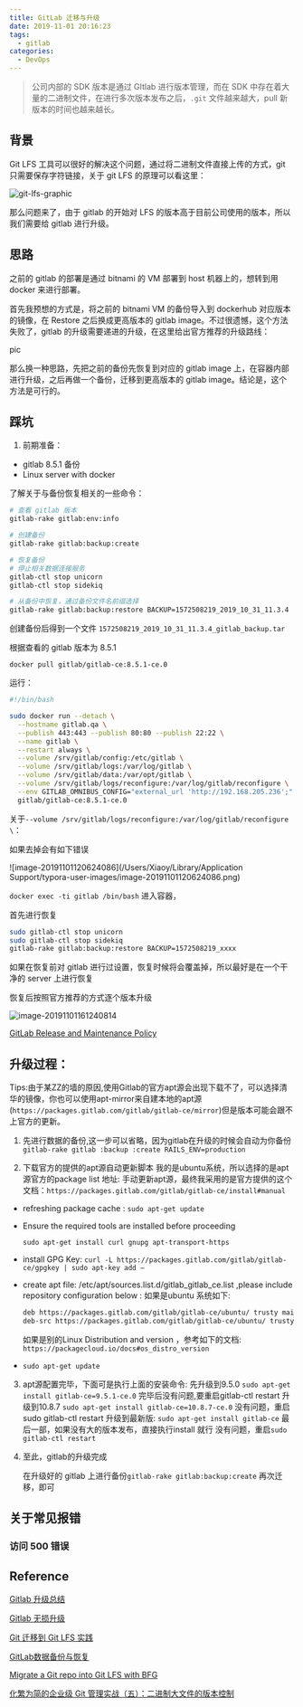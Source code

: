 ```yaml
---
title: GitLab 迁移与升级
date: 2019-11-01 20:16:23
tags:
  - gitlab
categories:
  - DevOps
---
```


> 公司内部的 SDK 版本是通过 GItlab 进行版本管理，而在 SDK 中存在着大量的二进制文件，在进行多次版本发布之后，`.git` 文件越来越大，pull 新版本的时间也越来越长。

## 背景

Git LFS 工具可以很好的解决这个问题，通过将二进制文件直接上传的方式，git 只需要保存字符链接，关于 git LFS 的原理可以看这里：

![git-lfs-graphic](https://git-lfs.github.com/images/graphic.gif)

那么问题来了，由于 gitlab 的开始对 LFS 的版本高于目前公司使用的版本，所以我们需要给 gitlab 进行升级。

## 思路

之前的 gitlab 的部署是通过 bitnami 的 VM 部署到 host 机器上的，想转到用 docker 来进行部署。

首先我预想的方式是，将之前的 bitnami VM 的备份导入到 dockerhub 对应版本的镜像，在 Restore 之后换成更高版本的 gitlab image。不过很遗憾，这个方法失败了，gitlab 的升级需要递进的升级，在这里给出官方推荐的升级路线：

pic



那么换一种思路，先把之前的备份先恢复到对应的 gitlab image 上，在容器内部进行升级，之后再做一个备份，迁移到更高版本的 gitlab image。结论是，这个方法是可行的。

## 踩坑

1. 前期准备：

- gitlab 8.5.1 备份
- Linux server with docker 

了解关于与备份恢复相关的一些命令：

~~~bash
# 查看 gitlab 版本
gitlab-rake gitlab:env:info

# 创建备份
gitlab-rake gitlab:backup:create

# 恢复备份
# 停止相关数据连接服务
gitlab-ctl stop unicorn
gitlab-ctl stop sidekiq

# 从备份中恢复，通过备份文件名前缀选择
gitlab-rake gitlab:backup:restore BACKUP=1572508219_2019_10_31_11.3.4
~~~

创建备份后得到一个文件 `1572508219_2019_10_31_11.3.4_gitlab_backup.tar`

根据查看的 gitlab 版本为 8.5.1

`docker pull gitlab/gitlab-ce:8.5.1-ce.0`

运行：

~~~bash
#!/bin/bash

sudo docker run --detach \
  --hostname gitlab.qa \
  --publish 443:443 --publish 80:80 --publish 22:22 \
  --name gitlab \
  --restart always \
  --volume /srv/gitlab/config:/etc/gitlab \
  --volume /srv/gitlab/logs:/var/log/gitlab \
  --volume /srv/gitlab/data:/var/opt/gitlab \
  --volume /srv/gitlab/logs/reconfigure:/var/log/gitlab/reconfigure \
  --env GITLAB_OMNIBUS_CONFIG="external_url 'http://192.168.205.236';" \
  gitlab/gitlab-ce:8.5.1-ce.0

~~~

关于`--volume /srv/gitlab/logs/reconfigure:/var/log/gitlab/reconfigure \`：

如果去掉会有如下错误

![image-20191101120624086](/Users/Xiaoy/Library/Application Support/typora-user-images/image-20191101120624086.png)

`docker exec -ti gitlab /bin/bash` 进入容器，

首先进行恢复
~~~bash
sudo gitlab-ctl stop unicorn
sudo gitlab-ctl stop sidekiq
gitlab-rake gitlab:backup:restore BACKUP=1572508219_xxxx
~~~
如果在恢复前对 gitlab 进行过设置，恢复时候将会覆盖掉，所以最好是在一个干净的 server 上进行恢复

恢复后按照官方推荐的方式逐个版本升级 

<img src="/Users/Xiaoy/Documents/MarkDown Files/imgs/gitlab-upgrade-version-path.png" alt="image-20191101161240814" style="zoom:;" />

[GitLab Release and Maintenance Policy](https://docs.gitlab.com/ee/policy/maintenance.html#upgrade-recommendations)

## 升级过程：
Tips:由于某ZZ的墙的原因,使用Gitlab的官方apt源会出现下载不了，可以选择清华的镜像，你也可以使用apt-mirror来自建本地的apt源(`https://packages.gitlab.com/gitlab/gitlab-ce/mirror`)但是版本可能会跟不上官方的更新。

1. 先进行数据的备份,这一步可以省略，因为gitlab在升级的时候会自动为你备份
   `gitlab-rake gitlab :backup :create RAILS_ENV=production`

2. 下载官方的提供的apt源自动更新脚本
   我的是ubuntu系统，所以选择的是apt源官方的package list 地址:
   手动更新apt源，最终我采用的是官方提供的这个文档：`https://packages.gitlab.com/gitlab/gitlab-ce/install#manual`

- refreshing package cache :
  `sudo apt-get update`

- Ensure the required tools are installed before proceeding 

  `sudo apt-get install curl gnupg apt-transport-https`

- install GPG Key:
  `curl -L https://packages.gitlab.com/gitlab/gitlab-ce/gpgkey | sudo apt-key add –`

- create apt file: /etc/apt/sources.list.d/gitlab_gitlab_ce.list ,please include repository configuration below :
  如果是ubuntu 系统如下:

  ```bash
  deb https://packages.gitlab.com/gitlab/gitlab-ce/ubuntu/ trusty main
  deb-src https://packages.gitlab.com/gitlab/gitlab-ce/ubuntu/ trusty main
  ```

  如果是别的Linux Distribution and version ，参考如下的文档:
  `https://packagecloud.io/docs#os_distro_version`

- `sudo apt-get update`

3. apt源配置完毕，下面可是执行上面的安装命令:
   先升级到9.5.0
   `sudo apt-get install gitlab-ce=9.5.1-ce.0`
   完毕后没有问题,要重启gitlab-ctl restart
   升级到10.8.7
   `sudo apt-get install gitlab-ce=10.8.7-ce.0`
   没有问题，重启sudo gitlab-ctl restart
   升级到最新版:
   `sudo apt-get install gitlab-ce`
   最后一部，如果没有大的版本发布，直接执行install 就行
   没有问题，重启`sudo gitlab-ctl restart`

4. 至此，gitlab的升级完成

   在升级好的 gitlab 上进行备份`gitlab-rake gitlab:backup:create` 再次迁移，即可



## 关于常见报错

### 访问 500 错误



## Reference

[Gitlab 升级总结](https://www.darrykinger.com/index.php/archives/27/)

[Gitlab 无损升级](https://www.jianshu.com/p/4b9a22d67466)

[Git 迁移到 Git LFS 实践]([https://networm.me/2018/05/13/migrate-to-gitlfs/#%E8%BD%AC%E6%8D%A2%E5%B7%A5%E5%85%B7](https://networm.me/2018/05/13/migrate-to-gitlfs/#转换工具))

[GitLab数据备份与恢复](https://www.jianshu.com/p/a2600f8dffc2)

[Migrate a Git repo into Git LFS with BFG](https://docs.gitlab.com/ee/topics/git/migrate_to_git_lfs/index.html)

[化繁为简的企业级 Git 管理实战（五）：二进制大文件的版本控制](https://www.hahack.com/work/enterprise-class-git-version-control-5/)


